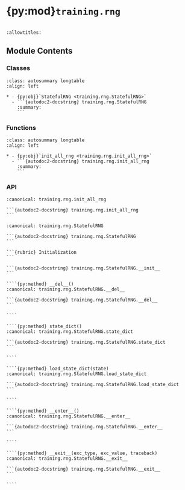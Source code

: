 # {py:mod}`training.rng`

```{py:module} training.rng
```

```{autodoc2-docstring} training.rng
:allowtitles:
```

## Module Contents

### Classes

````{list-table}
:class: autosummary longtable
:align: left

* - {py:obj}`StatefulRNG <training.rng.StatefulRNG>`
  - ```{autodoc2-docstring} training.rng.StatefulRNG
    :summary:
    ```
````

### Functions

````{list-table}
:class: autosummary longtable
:align: left

* - {py:obj}`init_all_rng <training.rng.init_all_rng>`
  - ```{autodoc2-docstring} training.rng.init_all_rng
    :summary:
    ```
````

### API

````{py:function} init_all_rng(seed: int, ranked: bool = False)
:canonical: training.rng.init_all_rng

```{autodoc2-docstring} training.rng.init_all_rng
```
````

`````{py:class} StatefulRNG(seed: int, ranked: bool = False)
:canonical: training.rng.StatefulRNG

```{autodoc2-docstring} training.rng.StatefulRNG
```

```{rubric} Initialization
```

```{autodoc2-docstring} training.rng.StatefulRNG.__init__
```

````{py:method} __del__()
:canonical: training.rng.StatefulRNG.__del__

```{autodoc2-docstring} training.rng.StatefulRNG.__del__
```

````

````{py:method} state_dict()
:canonical: training.rng.StatefulRNG.state_dict

```{autodoc2-docstring} training.rng.StatefulRNG.state_dict
```

````

````{py:method} load_state_dict(state)
:canonical: training.rng.StatefulRNG.load_state_dict

```{autodoc2-docstring} training.rng.StatefulRNG.load_state_dict
```

````

````{py:method} __enter__()
:canonical: training.rng.StatefulRNG.__enter__

```{autodoc2-docstring} training.rng.StatefulRNG.__enter__
```

````

````{py:method} __exit__(exc_type, exc_value, traceback)
:canonical: training.rng.StatefulRNG.__exit__

```{autodoc2-docstring} training.rng.StatefulRNG.__exit__
```

````

`````
